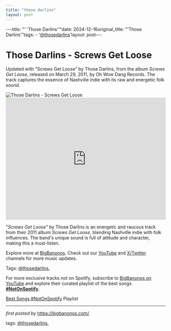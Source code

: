 ```yaml
---
title: "those darlins"
layout: post
---
```

---title: "' 'Those Darlins''"date: 2024-12-16original_title: "'Those Darlins'"tags:  - '[@thosedarlins](/tags/thosedarlins/)'layout: post---<!-- Title of the Post --><h1 >Those Darlins - Screws Get Loose</h1> <!-- Introductory Text --><p >Updated with "Screws Get Loose" by Those Darlins, from the album *Screws Get Loose*, released on March 29, 2011, by Oh Wow Dang Records. The track captures the essence of Nashville indie with its raw and energetic folk sound.</p> <!-- Featured Image --><div > <img src="https://m.media-amazon.com/images/I/81cG6gFV0LL._UF1000,1000_QL80_.jpg" alt="Those Darlins - Screws Get Loose" /></div> <!-- YouTube Video Embed --><div > <iframe width="100%" height="385" src="https://www.youtube.com/embed/0tzfzN0MyhU" title="Those Darlins - 'Screws Get Loose' (OFFICIAL MUSIC VIDEO) HD" frameborder="0" allow="accelerometer; autoplay; clipboard-write; encrypted-media; gyroscope; picture-in-picture; web-share" referrerpolicy="strict-origin-when-cross-origin" allowfullscreen></iframe></div> <!-- Song Information --><div > <p><em>"Screws Get Loose"</em> by Those Darlins is an energetic and raucous track from their 2011 album *Screws Get Loose*, blending Nashville indie with folk influences. The band's unique sound is full of attitude and character, making this a must-listen.</p></div> <!-- Footer Links --><div > <p>Explore more at <a href="https://bigbanonos.com/" target="_blank">BigBanonos</a>. Check out our <a href="https://www.youtube.com/[@BigBanonos](/tags/BigBanonos/)" target="_blank">YouTube</a> and <a href="https://x.com/bigbanonos" target="_blank">X/Twitter</a> channels for more music updates.</p></div> <!-- Tags --><p >Tags: [@thosedarlins](/tags/thosedarlins/),</p><!--Subscribe and Playlist Links--><div>    <p>For more exclusive tracks not on Spotify, subscribe to <a href="https://www.youtube.com/[@BigBanonos](/tags/BigBanonos/)" target="_blank">BigBanonos on YouTube</a> and explore their curated playlist of the best songs <strong>[#NotOnSpotify](/tags/NotOnSpotify/)</strong>.</p>    <p><a href="https://www.youtube.com/playlist?list=PLtuNtuTatqI0kFahUCbtbfenC_ET5O_tr" target="_blank">Best Songs [#NotOnSpotify](/tags/NotOnSpotify/) Playlist<br /></a></p></div><hr /><p><em>first posted by</em> <a href="https://bigbanonos.com/" rel="noopener" target="_new">https://bigbanonos.com/</a></p><p>tags: [@thosedarlins](/tags/thosedarlins/),</p>